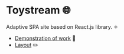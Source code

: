 # **Toystream** 🌐

Adaptive SPA site based on React.js library. ⚛️

- [Demonstration of work](https://toystream.pages.dev/) 🔗 
- [Layout](https://www.figma.com/file/0hfNUTOuJDRHGWilFAUkFV/Toy.Stream---%D0%BF%D1%80%D0%BE%D1%82%D0%BE%D1%82%D0%B8%D0%BF-(Copy)?type=design&node-id=0-1&mode=design) ✏️   

